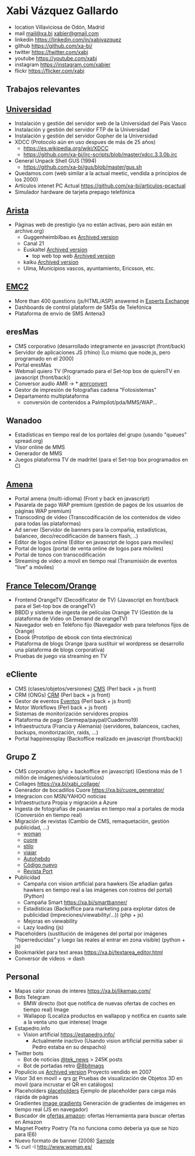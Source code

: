 # Xabi Vázquez Gallardo

* location  Villaviciosa de Odón, Madrid
* mail      mail@xa.bi xabier@gmail.com
* linkedin  https://linkedin.com/in/xabivazquez
* github    https://github.com/xa-bi/
* twitter   https://twitter.com/xabi
* youtube   https://youtube.com/xabi
* instagram https://instagram.com/xabier
* flickr    https://flicker.com/xabi

## Trabajos relevantes

## [Universidad](https://www.ehu.eus/es/web/informatika-fakultatea)

- Instalación y gestión del servidor web de la Universidad del País Vasco
- Instalación y gestión del servidor FTP de la Universidad
- Instalación y gestión del servidor Gopher de la Universidad
- XDCC (Protocolo aún en uso despues de más de 25 años)
  - https://es.wikipedia.org/wiki/XDCC
  - https://github.com/xa-bi/irc-scripts/blob/master/xdcc.3.3.0b.irc
- General Unpack Shell GUS (1994)
  - https://github.com/xa-bi/gus/blob/master/gus.sh
- Quedamos.com (web similar a la actual meetic, vendida a principios de los 2000)
- Artículos intenet PC Actual https://github.com/xa-bi/articulos-pcactual
- Simulador hardware de tarjeta prepago telefónica

## [Arista](http://www.arista.es/)

- Páginas web de prestigio (ya no están activas, pero aún están en archive.org)
  - Guggenheimbilbao.es [Archived version](https://web.archive.org/web/20000229224931/http://www.guggenheim-bilbao.es:80/idioma.htm)
  - Canal 21 
  - Euskaltel [Archived version](https://web.archive.org/web/19990508225830/http://www.euskaltel.es:80/caste/home.htm)
    - top web top web [Archived version](https://web.archive.org/web/20000229100556/http://www.euskaltel.es:80/caste/topweb/topwebf.htm)
  - kaiku [Archived version](https://web.archive.org/web/20001206213500/http://www.kaiku.es:80/il/caste/kaiku/home.htm)
  - Ulma, Municipios vascos, ayuntamiento, Ericsson, etc.

## [EMC2](http://emc2.es/)

- More than 400 questions (js/HTML/ASP) answered in [Experts Exchange](https://www.experts-exchange.com/members/xabi.html)
- Dashboards de control plataform de SMSs de Telefónica
- Plataforma de envio de SMS Antena3

## eresMas

- CMS corporativo (desarrollado integramente en javascript (front/back)
- Servidor de aplicaciones JS (rhino) (Lo mismo que node.js, pero programado en el 2000)
- Portal eresMas
- Webmail quiero TV (Programado para el Set-top box de quieroTV en javascript (front/back))
- Conversor audio AMR -> * [amrconvert](https://github.com/xa-bi/amrconvert)
- Gestor de impresión de fotografias cadena "Fotosistemas"
- Departamento multiplataforma
  - conversión de contenidos a Palmpilot/pda/MMS/WAP...

## Wanadoo

- Estadísticas en tiempo real de los portales del grupo (usando "queues" spread.org)
- Visor online de MMS
- Generador de MMS
- Juegos plataforma TV de madritel (para el Set-top box programados en C)

## [Amena](https://www.amena.com/)

- Portal amena (multi-idioma) (Front y back en javascript)
- Pasarela de pago WAP premium (gestión de pagos de los usuarios de páginas WAP premium)
- Transcoding de video (Transcodificación de los contenidos de video para todas las plataformas)
- Ad server (Servidor de banners para la compañia, estadísticas, balanceo, deco/recodificación de banners flash, ..)
- Editor de logos online (Editor en javascript de logos para moviles)
- Portal de logos (portal de venta online de logos para móviles)
- Portal de tonos con transcodificación
- Streaming de video a movil en tiempo real (Transmisión de eventos "live" a móviles)

## [France Telecom/Orange](https://orange.es/)

- Frontend OrangeTV (Decodificator de TV) (Javascript en front/back para el Set-top box de orangeTV)
- BBDD y sistema de ingesta de películas Orange TV (Gestión de la plataforma de Video on Demand de orangeTV)
- Navegador web en Teléfono fijo (Navegador web para telefonos fijos de Orange)
- Ebook (Prototipo de ebook con tinta electrónica)
- Plataforma de blogs Orange (para sustituir wl wordpress se desarrollo una plataforma de blogs corporativa)
- Pruebas de juego via streaming en TV

## eCliente

- CMS (clases/objetos/versiones) [CMS](https://www.ecliente.com/productos/gestorweb/) (Perl back + js front)
- CRM (ONGs) [CRM](https://www.ecliente.com/productos/australia/) (Perl back + js front)
- Gestor de eventos [Eventos](https://www.ecliente.com/productos/eventos/) (Perl back + js front)
- Motor Workflows (Perl back + js front)
- Sistemas de monitorización servidores propios
- Plataforma de pago (Sermepa/paypal/Cuaderno19)
- Infraestructura (Francia y Alemania) (servidores, balanceos, caches, backups, monitorización, raids, ...)
- Portal happinessplay (Backoffice realizado en javascript (front/back))

## Grupo Z

- CMS corporativo (php + backoffice en javascript) (Gestiona más de 1 millón de imágenes/videos/artículos)
- Collages https://xa.bi/xabi_collage/
- Generador de bocadillos Cuore https://xa.bi/cuore_generator/
- Integracion con MSN/YAHOO noticias
- Infraestructura Propia y migración a Azure
- Ingesta de fotografias de pasarelas en tiempo real a portales de moda (Conversión en tiempo real)
- Migración de revistas (Cambio de CMS, remaquetación, gestión publicidad, ...)
  - [woman](https://www.woman.es/)
  - [cuore](https://www.cuore.es/)
  - [stilo](https://www.stilo.es/)
  - [viajar](https://viajar.elperiodico.com/)
  - [Autohebdo](https://www.autohebdosport.es/)
  - [Código nuevo](https://www.codigonuevo.com/)
  - [Revista Port](https://www.elperiodico.com/es/port/)
- Publicidad
  - Campaña con vision artificial para hawkers (Se añadían gafas hawkers en tiempo real a las imágenes con rostros del portal) (Python)
  - Campaña Smart https://xa.bi/smartbanner/
  - Estadísticas (Backoffice para marketing para explotar datos de publicidad (impreciones/viewability/...)) (php + js)
  - Mejoras en viewability
  - Lazy loading (js)
- Placeholders (sustitución de imágenes del portal por imágenes "hiperreducidas" y luego las reales al entrar en zona visible) (python + js)
- Bookmarklet para text areas https://xa.bi/textarea_editor.html
- Conversor de videos -> dash

## Personal

- Mapas calor zonas de interes https://xa.bi/likemap.com/
- Bots Telegram
  - BMW directo (bot que notifica de nuevas ofertas de coches en tiempo real) Image
  - Wallapop (Localiza productos en wallapop y notifica en cuanto sale a la venta uno que interese) Image
- Estapedro.info
  - Vision artificial https://estapedro.info/
    - Actualmente inactivo (Usando vision artificial permitía saber si Pedro estaba en su despacho)
- Twitter bots
  - Bot de noticias [@tek_news](https://twitter.com/tek_news) > 245K posts
  - Bot de portadas retro [@8bitmags](https://twitter.com/8bitmags)
- Populicio.us [Archived version](https://web.archive.org/web/20061216124927/http://populicio.us:80/) Proyecto vendido en 2007
- Visor 3d en movil + qrs [qr](https://xa.bi/qr/) Pruebas de visualización de Objetos 3D en movil (para incrustar el QR en catálogos)
- Placeholders [placeholders](https://xa.bi/placeholder/) Ejemplo de placeholder para carga más rápida de páginas
- Gradientes [image gradients](https://xa.bi/gradient/) Generación de gradientes de imágenes en tiempo real (JS en navegador)
- Buscador de [ofertas amazon](https://xa.bi/amazon/): ofertas Herramienta para buscar ofertas en Amazon
- Magnet Poetry Poetry (Ya no funciona como debería ya que se hizo para IE6)
- Nuevo formato de banner (2008) [Sample](https://xa.bi/new_banner.html)
- % curl -I http://www.woman.es/
